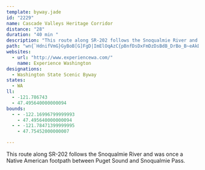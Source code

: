 ```yaml
---
template: byway.jade
id: "2229"
name: Cascade Valleys Heritage Corridor
distance: "28"
duration: "40 min "
description: "This route along SR-202 follows the Snoqualmie River and was once a Native American footpath between Puget Sound and Snoqualmie Pass."
path: "wn{`HdnifVmG}GyBoB[G]FgD|ImElOqAzC{pBnfDsDxFmDzDsBdB_DrBo_B~eAkDlB{JnDo@h@yKbPmBpBkDfBsADw@U_@Y_B{By@s@eBq@y@?w@NoAn@wGzEi@v@c@~@aArAy@`@cBh@y@l@}@dBo@~Ck@z@m@d@sC~@Y@y@So@w@Y}@GiAPsGIwBKkAcB_Iy@aDs@eA_@YW?q@p@c@r@E^AzAp@nM?vC_BhPYfBeBdIs@xCy@bCi@dA{JnOu@jB_@lAiIjf@cLvr@iA`GcBdFyAnCwVt`@eAbCy@dDg@fG_HxdAUpA?~@Jf@?XNXXMhAJrDxAn@`AHj@@dAuC|Qi@zCi@rBoBdEwEbH}@pBoA`FuGnm@O~BGrBCxI?|PKxGIXWrDg@`Cw@jCiTnk@oArEs@~E[`Fw@hW[pIWjCo@lEgMlj@o@xBcClHkk@tnAiCfFmDpFsC`D{NtMsB~AiOpHaGxAyDXyA?sU}@qGk@aFkA}]mNcDgAmGoAuE]}DAwDRaEl@cHdBaDnA{CpBeDjDcCrDiAbCs@lBuAxEm@pCk@tCY`Ci@rFQfIW`EUpBc@zB_@pAkLpZiB~GsAfHw@tGiF`p@ExB@fCv@`NDnBIxCe@~Cs@xBo@rA_T|ZaDdDyPbMqBtBaCrD}AjDqCbIyLd_@_FdNqAlEsAzGmJ`j@s@rF[nCyC|a@_Etk@[pCe@lCw@zCkA~Ce_@ns@w@rBoAdEo@hC{Lrl@iDhOy@xEi@lGM~YRjETlCX`Bh@lChBxGl@jD^lDDfCEnCYxDsHts@mBzSSl@s@nGs@pD{A~EsAzCoAzB}AxBuDvDkE`FqM`NaHzGeGzGyDrFiCxF_B`Fw@rDeAxFYxBwExUQR{FhYs@rEmHv_@yB`@c`@MaBRaBz@aQdNcBfBqDxCo@x@eArBy@~@iKnJuB|AiBl@sF~@gEnAwBH_CQgBX{@^iA~@gDzEu@j@i@XyBLyOSub@s@iWGgMFsX_@_ARi@d@i@z@cArCa@t@cAt@}Ad@uPlDsEr@}W~CuEFe@Ji@R}C~BgJxHkNhKu@PMCOJIXQVsCfCc@l@i@pAe@Xc@DILG^@XHPFxA?~AGzAO`@PjADx@AfHUpV?pIW|BUp@{@~@om@d_@}UvOoBbBsA`Bo@jAmGtO}AzC_AjAgBdBmAz@qQ`JiAx@a@^}@rAiAlCy@uCwDmIi@eCOiBHoR?i`A"
websites: 
  - url: "http://www.experiencewa.com/"
    name: Experience Washington
designations: 
  - Washington State Scenic Byway
states: 
  - WA
ll: 
  - -121.786743
  - 47.495640000000094
bounds: 
  - - -122.16996799999993
    - 47.495640000000094
  - - -121.78471399999995
    - 47.75452000000007

---
```


This route along SR-202 follows the Snoqualmie River and was once a Native American footpath between Puget Sound and Snoqualmie Pass.